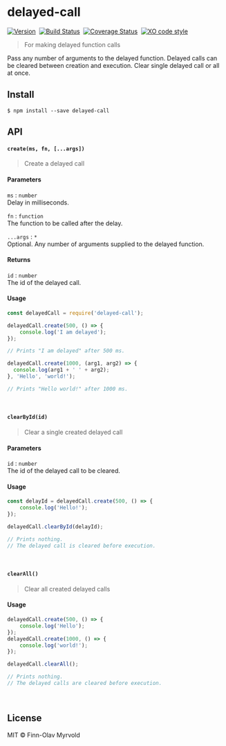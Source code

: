 # delayed-call

[![Version](https://badge.fury.io/js/delayed-call.svg)](http://badge.fury.io/js/delayed-call)&nbsp;
[![Build Status](https://travis-ci.org/finnolav/delayed-call.svg?branch=master)](https://travis-ci.org/finnolav/delayed-call)&nbsp;
[![Coverage Status](https://coveralls.io/repos/github/finnolav/delayed-call/badge.svg?branch=master)](https://coveralls.io/github/finnolav/delayed-call?branch=master)&nbsp;
[![XO code style](https://img.shields.io/badge/code_style-XO-5ed9c7.svg)](https://github.com/sindresorhus/xo)


> For making delayed function calls

Pass any number of arguments to the delayed function. Delayed calls can be cleared between creation and execution. Clear single delayed call or all at once.

## Install

```
$ npm install --save delayed-call
```

## API
#### `create(ms, fn, [...args])`
> Create a delayed call

#### Parameters
`ms` : `number`  
Delay in milliseconds.

`fn` : `function`  
The function to be called after the delay.

`...args` : `*`  
Optional. Any number of arguments supplied to the delayed function.

#### Returns
`id` : `number`  
The id of the delayed call.

#### Usage
```js
const delayedCall = require('delayed-call');
```

```js
delayedCall.create(500, () => {
    console.log('I am delayed');
});

// Prints "I am delayed" after 500 ms.
```

```js
delayedCall.create(1000, (arg1, arg2) => {
  console.log(arg1 + ' ' + arg2);
}, 'Hello', 'world!');

// Prints "Hello world!" after 1000 ms.
```
&nbsp;
#### `clearById(id)`
> Clear a single created delayed call

#### Parameters
`id` : `number`  
The id of the delayed call to be cleared.

#### Usage
```js
const delayId = delayedCall.create(500, () => {
    console.log('Hello!');
});

delayedCall.clearById(delayId);

// Prints nothing.
// The delayed call is cleared before execution.
```
&nbsp;
#### `clearAll()`
> Clear all created delayed calls

#### Usage
```js
delayedCall.create(500, () => {
    console.log('Hello');
});
delayedCall.create(1000, () => {
    console.log('world!');
});

delayedCall.clearAll();

// Prints nothing.
// The delayed calls are cleared before execution.
```
&nbsp;
## License
MIT © Finn-Olav Myrvold